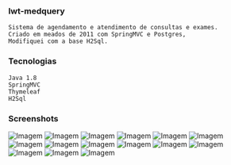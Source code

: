 ### Iwt-medquery
    Sistema de agendamento e atendimento de consultas e exames.
    Criado em meados de 2011 com SpringMVC e Postgres,
    Modifiquei com a base H2Sql.

### Tecnologias
    Java 1.8
    SpringMVC
    Thymeleaf
    H2Sql

### Screenshots
![Imagem](docs/Screenshot_1.png)
![Imagem](docs/Screenshot_2.png)
![Imagem](docs/Screenshot_3.png)
![Imagem](docs/Screenshot_4.png)
![Imagem](docs/Screenshot_5.png)
![Imagem](docs/Screenshot_6.png)
![Imagem](docs/Screenshot_7.png)
![Imagem](docs/Screenshot_8.png)
![Imagem](docs/Screenshot_9.png)
![Imagem](docs/Screenshot_10.png)
![Imagem](docs/Screenshot_11.png)
![Imagem](docs/Screenshot_12.png)
![Imagem](docs/Screenshot_13.png)
![Imagem](docs/Screenshot_14.png)
![Imagem](docs/Screenshot_15.png)

